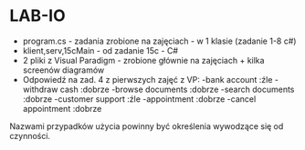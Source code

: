 # LAB-IO
 - program.cs - zadania zrobione na zajęciach - w 1 klasie (zadanie 1-8 c#)
 - klient,serv,15cMain - od zadanie 15c - C#
 - 2 pliki z Visual Paradigm - zrobione głównie na zajęciach + kilka screenów diagramów
 - Odpowiedź na zad. 4 z pierwszych zajęć z VP:
-bank account :źle
-withdraw cash :dobrze
-browse documents :dobrze
-search documents :dobrze
-customer support :źle
-appointment :dobrze
-cancel appointment :dobrze

Nazwami przypadków użycia powinny być określenia wywodzące się od czynności.
 

